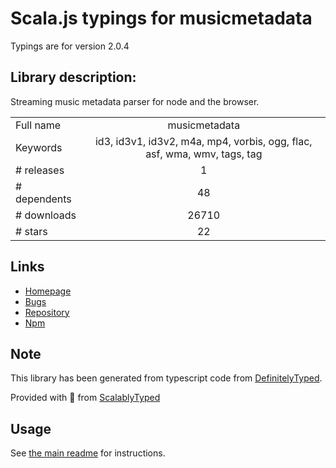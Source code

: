 
# Scala.js typings for musicmetadata

Typings are for version 2.0.4

## Library description:
Streaming music metadata parser for node and the browser.

|                    |                 |
| ------------------ | :-------------: |
| Full name          | musicmetadata |
| Keywords           | id3, id3v1, id3v2, m4a, mp4, vorbis, ogg, flac, asf, wma, wmv, tags, tag |
| # releases         | 1 |
| # dependents       | 48 |
| # downloads        | 26710 |
| # stars            | 22 |

## Links
- [Homepage](https://github.com/leetreveil/musicmetadata#readme)
- [Bugs](https://github.com/leetreveil/musicmetadata/issues)
- [Repository](https://github.com/leetreveil/musicmetadata)
- [Npm](https://www.npmjs.com/package/musicmetadata)
    


## Note
This library has been generated from typescript code from [DefinitelyTyped](https://definitelytyped.org).

Provided with :purple_heart: from [ScalablyTyped](https://github.com/oyvindberg/ScalablyTyped)

## Usage
See [the main readme](../../readme.md) for instructions.


